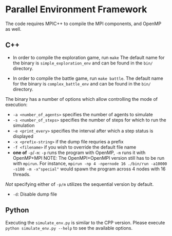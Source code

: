 # Parallel Environment Framework

The code requires MPIC++ to compile the MPI components, and OpenMP as well.

## C++

- In order to compile the exploration game, run `make`
The default name for the binary is `simple_exploration_env` and can be found in the `bin/` directory.

- In order to compile the battle game, run `make battle`.
The default name for the binary is `complex_battle_env` and can be found in the `bin/` directory.

The binary has a number of options which allow controlling the mode of execution:
- `-a <number_of_agents>` specifies the number of agents to simulate
- `-s <number_of_steps>` specifies the number of steps for which to run the simulation
- `-e <print_every>` specifies the interval after which a step status is displayed
- `-x <prefix-string>` if the dump file requries a prefix
- `-f <filename>` if you wish to override the default file name
- **one of** `-p`/`-m`: `-p` runs the program with OpenMP, `-m` runs it with OpenMP+MPI
NOTE: The OpenMPI+OpenMPI version still has to be run with `mpirun`. For instance,
`mpirun -np 4 -npernode 16 ./bin/run -a10000 -s100 -m -x"special"` would spawn
the program across 4 nodes with 16 threads.

_Not_ specifying either of `-p/m` utilizes the sequential version by default.
- `-d`: Disable dump file

## Python

Executing the `simulate_env.py` is similar to the CPP version. Please execute
`python simulate_env.py --help` to see the available options.
